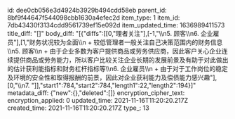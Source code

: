 id: dee0cb056e3d4924b3929b494cdd58eb
parent_id: 8bf9f44647f544098cbb1630a4efec2d
item_type: 1
item_id: 7db43430f3134cdd9561739ef15e092d
item_updated_time: 1636989411573
title_diff: "[]"
body_diff: "[{\"diffs\":[[0,\"理者关注\"],[-1,\"\\\n5. 顾客\\\n6. 企业雇员\"],[1,\"财务状况较为全面\\\n   + 较低管理者一般关注自己决策范围内的财务信息\\\n5. 顾客\\\n   + 由于企业多数为客户提供商品或劳务供应商，因此客户关心企业连续提供商品或劳务能力，所以客户比较关注企业长期的发展前景及有助于对此做出的估计获利能指标和财务杠杆指标等\\\n6. 企业雇员\\\n   + 由于对于工作岗位的稳定及环境的安全性和取得报酬的前景，因此对企业获利能力及偿债能力感兴趣\"],[0,\"\\\n7. \"]],\"start1\":784,\"start2\":784,\"length1\":22,\"length2\":194}]"
metadata_diff: {"new":{},"deleted":[]}
encryption_cipher_text: 
encryption_applied: 0
updated_time: 2021-11-16T11:20:20.217Z
created_time: 2021-11-16T11:20:20.217Z
type_: 13